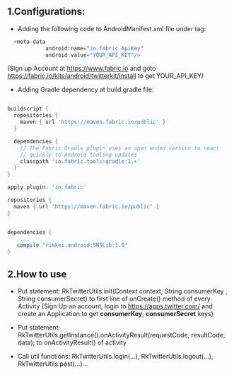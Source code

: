 ## 1.Configurations:

* Adding the following code to AndroidManifest.xml file under </application> tag:
```gradle
  <meta-data
            android:name="io.fabric.ApiKey"
            android:value="YOUR_API_KEY"/>
```		
  (Sign up Account at https://www.fabric.io and  goto https://fabric.io/kits/android/twitterkit/install to get YOUR_API_KEY)

* Adding Gradle dependency at build.gradle file:
```gradle

buildscript {
  repositories {
    maven { url 'https://maven.fabric.io/public' }
  }

  dependencies {
    // The Fabric Gradle plugin uses an open ended version to react
    // quickly to Android tooling updates
    classpath 'io.fabric.tools:gradle:1.+'
  }
}

apply plugin: 'io.fabric'

repositories {
  maven { url 'https://maven.fabric.io/public' }
}


dependencies {
	...
   compile 'rikkei.android:SNSLib:1.0'
}
```

## 2.How to use

* Put statement: 
      RkTwitterUtils.init(Context context, String consumerKey , String consumerSecret)
	  to first line of onCreate() method of every Activity
	(Sign Up an account, login to https://apps.twitter.com/ and create an Application to get **consumerKey**, **consumerSecret** keys)
* Put statement: 
      RkTwitterUtils.getInstance().onActivityResult(requestCode, resultCode, data);
      to onActivityResult()  of activity
	  
* Call util functions: 
	  RkTwitterUtils.login(...), RkTwitterUtils.logout(...), RkTwitterUtils.post(...)...

